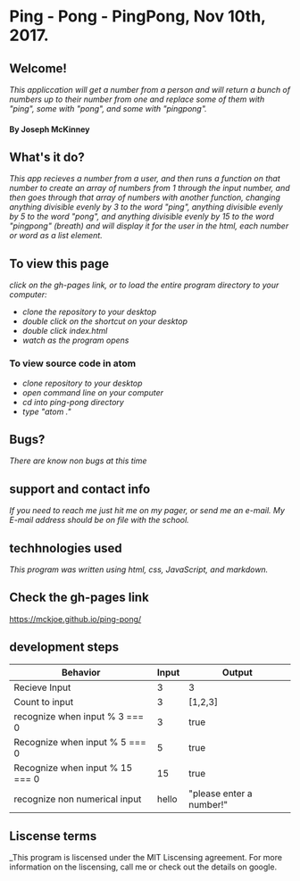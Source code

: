 # Ping - Pong - PingPong, Nov 10th, 2017.

## Welcome!
_This appliccation will get a number from a person and will return a bunch of numbers up to their number from one and replace some of them with "ping", some with "pong", and some with "pingpong"._

#### By Joseph McKinney

## What's it do?
_This app recieves a number from a user, and then runs a function on that number to create an array of numbers from 1 through the input number, and then goes through that array of numbers with another function, changing anything divisible evenly by 3 to the word "ping", anything divisible evenly by 5 to the word "pong", and anything divisible evenly by 15 to the word "pingpong" (breath) and will display it for the user in the html, each number or word as a list element._

## To view this page
 _click on the gh-pages link, or to load the entire program directory to your computer:_

* _clone the repository to your desktop_
* _double click on the shortcut on your desktop_
* _double click index.html_
* _watch as the program opens_
### To view source code in atom
* _clone repository to your desktop_
* _open command line on your computer_
* _cd into ping-pong directory_
* _type "atom ."_

## Bugs?
_There are know non bugs at this time_

## support and contact info

_If you need to reach me just hit me on my pager, or send me an e-mail.  My E-mail address should be on file with the school._

## techhnologies used
_This program was written using html, css, JavaScript, and markdown._

## Check the gh-pages link
https://mckjoe.github.io/ping-pong/

## development steps

| Behavior |  Input | Output  |
|----------|--------|---------|
| Recieve Input| 3     | 3    |
| Count to input| 3     | [1,2,3]  |
|recognize when input % 3 === 0 | 3 | true|
|Recognize when input % 5 === 0 | 5 | true|
|Recognize when input % 15 === 0 | 15| true|
|recognize non numerical input| hello |"please enter a number!"|

## Liscense terms
_This program is liscensed under the MIT Liscensing agreement.  For more information on the liscensing, call me or check out the details on google.   
